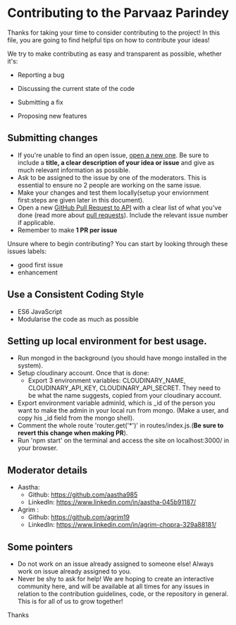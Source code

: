 # Contributing to the Parvaaz Parindey

Thanks for taking your time to consider contributing to the project!
In this file, you are going to find helpful tips on how to contribute your ideas!

We try to make contributing as easy and transparent as possible, whether it's:

- Reporting a bug

- Discussing the current state of the code

- Submitting a fix

- Proposing new features

## Submitting changes
* If you're unable to find an open issue, [open a new one](https://github.com/aastha985/ParvaazParindey/issues/new). Be sure to include a **title, a clear description of your idea or issue** and give as much relevant information as possible.
* Ask to be assigned to the issue by one of the moderators. This is essential to ensure no 2 people are working on the same issue.
* Make your changes and test them locally(setup your enviornment first:steps are given later in this document).
* Open  a new [GitHub Pull Request to API](https://github.com/aastha985/ParvaazParindey/pulls) with a clear list of what you've done (read more about [pull requests](http://help.github.com/pull-requests/)). Include the relevant issue number if applicable.
* Remember to make **1 PR per issue**

Unsure where to begin contributing? You can start by looking through these issues labels: 
* good first issue
* enhancement

## Use a Consistent Coding Style
* ES6 JavaScript
* Modularise the code as much as possible

## Setting up local environment for best usage.
* Run mongod in the background (you should have mongo installed in the system).
* Setup cloudinary account. Once that is done:
    * Export 3 environment variables: CLOUDINARY_NAME, CLOUDINARY_API_KEY, CLOUDINARY_API_SECRET. They need to be what the name suggests, copied  from your cloudinary account. 
* Export environment variable adminId, which is _id of the person you want to make the admin in your local run from mongo. (Make a user, and copy his _id field from the mongo shell).
* Comment the whole route 'router.get('*')' in routes/index.js.(**Be sure to revert this change when making PR**).
* Run 'npm start' on the terminal and access the site on localhost:3000/ in your browser.

## Moderator details
* Aastha: 
   * Github:   https://github.com/aastha985
   * LinkedIn: https://www.linkedin.com/in/aastha-045b91187/
* Agrim : 
   * Github:   https://github.com/agrim19
   * LinkedIn: https://www.linkedin.com/in/agrim-chopra-329a88181/

## Some pointers
* Do not work on an issue already assigned to someone else! Always work on issue already assigned to you.
* Never be shy to ask for help! We are hoping to create an interactive community here, and will be available at all times for any issues in relation to the contribution guidelines, code, or the repository in general. This is for all of us to grow together!

Thanks
